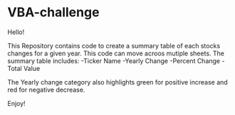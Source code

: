 # VBA-challenge

Hello! 

This Repository contains code to create a summary table of each stocks changes for a given year. This code can move acroos mutiple sheets. 
The summary table includes:
-Ticker Name 
-Yearly Change
-Percent Change 
-Total Value

The Yearly change category also highlights green for positive increase and red for negative decrease. 

Enjoy! 



